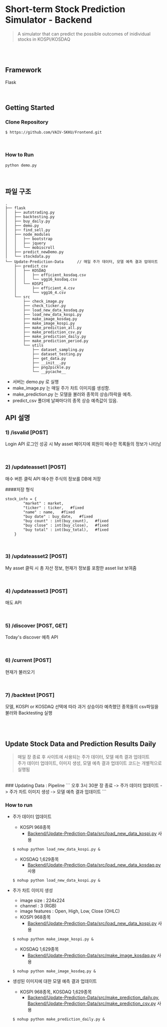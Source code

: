 # Short-term Stock Prediction Simulator - Backend
> A simulator that can predict the possible outcomes of inidividual stocks in KOSPI/KOSDAQ

<br />
<br />

## Framework
Flask

<br />

## Getting Started

### Clone Repository
```shell script
$ https://github.com/VAIV-SKKU/Frontend.git

```
<br />

### How to Run
```
python demo.py
```
<br />

## 파일 구조

```
.
├── flask
│   ├── autotrading.py
│   ├── backtesting.py
│   ├── buy_daily.py
│   ├── demo.py
│   ├── find_sell.py
│   ├── node_modules
│   │   ├── bootstrap
│   │   ├── jquery
│   │   └── mobiscroll
│   ├── predict_newDemo.py
│   └── stockdata.py
└── Update-Prediction-Data      // 매일 주가 데이터, 모델 예측 결과 업데이트
    ├── predict_csv
    │   ├── KOSDAQ
    │   │   ├── efficient_kosdaq.csv
    │   │   └── vgg16_kosdaq.csv
    │   └── KOSPI
    │       ├── efficient_4.csv
    │       └── vgg16_4.csv
    └── src
        ├── check_image.py
        ├── check_ticker.py
        ├── load_new_data_kosdaq.py
        ├── load_new_data_kospi.py
        ├── make_image_kosdaq.py
        ├── make_image_kospi.py
        ├── make_prediction_all.py
        ├── make_prediction_csv.py
        ├── make_prediction_daily.py
        ├── make_prediction_period.py
        └── utils
            ├── dataset_sampling.py
            ├── dataset_testing.py
            ├── get_data.py
            ├── __init__.py
            ├── png2pickle.py
            └── __pycache__
```
- 서버는 demo.py 로 실행
- make_image.py 는 매일 주가 차트 이미지를 생성함.
- make_prediction.py 는 모델을 불러와 종목의 상승/하락을 예측.
- predict_csv 폴더에 날짜마다의 종목 상승 예측값이 있음.


## API 설명
### 1) /isvalid [POST]
Login API
로그인 성공 시 My asset 페이지에 회원이 매수한 목록들의 정보가 나타남

</br>

### 2) /updateasset1 [POST]
매수 버튼 클릭 API
매수한 주식의 정보를 DB에 저장

####저장 형식

```
stock_info = {
        "market" : market,
        "ticker" : ticker,   #fixed
        "name" : name,   #fixed
        "buy date" : buy_date,   #fixed
        "buy count" : int(buy_count),   #fixed
        "buy close" : int(buy_close),   #fixed
        "buy total" : int(buy_total),   #fixed
    }
```

</br>

### 3) /updateasset2 [POST]
My asset 클릭 시 총 자산 정보, 현재가 정보를 포함한 asset list 보여줌

</br>

### 4) /updateasset3 [POST]
매도 API

</br>

### 5) /discover [POST, GET]
Today's discover 예측 API

</br>

### 6) /current [POST]
현재가 불러오기

</br>

### 7) /backtest [POST]
모델, KOSPI or KOSDAQ 선택에 따라 과거 상승이라 예측했던 종목들의 csv파일을 불러와 Backtesting 실행

</br>
</br>

## Update Stock Data and Prediction Results Daily
> 매일 장 종료 후 사이트에 사용되는 주가 데이터, 모델 예측 결과 업데이트</br>
> 주가 데이터 업데이트, 이미지 생성, 모델 예측 결과 업데이트 코드는 개별적으로 실행됨
</br>
### Updating Data : Pipeline
```
오후 3시 30분 장 종료 -> 주가 데이터 업데이트 -> 주가 차트 이미지 생성 -> 모델 예측 결과 업데이트
```
</br>

### How to run
+ 주가 데이터 업데이트
    + KOSPI 968종목
        + [Backend/Update-Prediction-Data/src/load_new_data_kospi.py](https://github.com/VAIV-SKKU/Backend/blob/main/Update-Prediction-Data/src/load_new_data_kospi.py) 사용
    ```shell script
    $ nohup python load_new_data_kospi.py &
    ```
    + KOSDAQ 1,629종목
        + [Backend/Update-Prediction-Data/src/load_new_data_kosdaq.py](https://github.com/VAIV-SKKU/Backend/blob/main/Update-Prediction-Data/src/load_new_data_kosdaq.py) 사용
    ```shell script
    $ nohup python load_new_data_kospi.py &
    ```
    
+ 주가 차트 이미지 생성
    + image size : 224x224
    + channel : 3 (RGB)
    + image features : Open, High, Low, Close (OHLC)
    + KOSPI 968종목
        + [Backend/Update-Prediction-Data/src/load_new_data_kospi.py](https://github.com/VAIV-SKKU/Backend/blob/main/Update-Prediction-Data/src/make_image_kospi.py) 사용
    ```shell script
    $ nohup python make_image_kospi.py &
    ```
    + KOSDAQ 1,629종목
        + [Backend/Update-Prediction-Data/src/make_image_kosdaq.py](https://github.com/VAIV-SKKU/Backend/blob/main/Update-Prediction-Data/src/make_image_kosdaq.py) 사용
    ```shell script
    $ nohup python make_image_kosdaq.py &
    ```
+ 생성된 이미지에 대한 모델 예측 결과 업데이트
    + KOSPI 968종목, KOSDAQ 1,629종목
        + [Backend/Update-Prediction-Data/src/make_prediction_daily.py](https://github.com/VAIV-SKKU/Backend/blob/main/Update-Prediction-Data/src/make_prediction_daily.py), [Backend/Update-Prediction-Data/src/make_prediction_csv.py](https://github.com/VAIV-SKKU/Backend/blob/main/Update-Prediction-Data/src/make_prediction_csv.py) 사용
    ```shell script
    $ nohup python make_prediction_daily.py &
    ```
